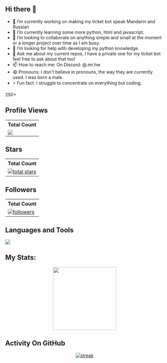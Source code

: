 ## Hi there 👋

- 🔭 I’m currently working on making my ticket bot speak Mandarin and Russian
- 🌱 I’m currently learning some more python, html and javascript.
- 👯 I’m looking to collaborate on anything simple and small at the moment or a longer project over time as I am busy.
- 🤔 I’m looking for help with developing my python knowledge.
- 💬 Ask me about my current repos, I have a private one for my ticket bot feel free to ask about that too!
- 📫 How to reach me: On Discord: @.mr.hw
- 😄 Pronouns: I don't believe in pronouns, the way they are currently used. I was born a male.
- ⚡ Fun fact: I struggle to concentrate on everything but coding.

250+
           


## Profile Views


  <table>
    <tr>
      <th>Total Count</th>
    </tr>
    <tr>
      <td>
         <a href="https://github.com/TyrannoSeahorseRex"> <img src="https://komarev.com/ghpvc/?username=TyrannoSeahorseRex&style=for-the-badge&color=brightgreen"> </a>
      </td>
    </tr>
  </table>

## Stars


  <table>
    <tr>
      <th>Total Count</th>
    </tr>
    <tr>
      <td>
         <a href="https://github.com/TyrannoSeahorseRex?tab=repositories&sort=stargazers">
    <img alt="total stars" title="Total stars on GitHub" src="https://custom-icon-badges.demolab.com/github/stars/TyrannoSeahorseRex?color=B8B92B&style=for-the-badge&labelColor=959532&logo=star"/></a>
      </td>
    </tr>
  </table>

## Followers


  <table>
    <tr>
      <th>Total Count</th>
    </tr>
    <tr>
      <td>
         <a href="https://github.com/TyrannoSeahorseRex"><img alt="followers" title="Follow me on Github" src="https://img.shields.io/github/followers/TyrannoSeahorseRex?color=236ad3&style=for-the-badge&logo=github&label=Follow"/></a>
      </td>
    </tr>
  </table>

## Languages and Tools

<p align="left"> <a href="https://github.com/TyrannoSeahorseRex"><img src="https://skillicons.dev/icons?i=vscode,github,html,js,python"> </a> </p>

## My Stats:
<p align="center">
<img height="200px" src="https://github-readme-stats.vercel.app/api?username=TyrannoSeahorseRex&hide_border=true&show_icons=true&count_private=true&theme=gruvbox&bg_color=151515">
</p>

## Activity On GitHub

<p align="center">
  <a href="https://github.com/TyrannoSeahorseRex">      
<img title="stats" alt="streak" src="https://github-readme-streak-stats.herokuapp.com/?user=TyrannoSeahorseRex&theme=dark&hide_border=true&stroke=f53b3b"/>
</a> 
</p>
